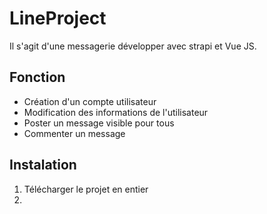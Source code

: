 # LineProject

Il s'agit d'une messagerie développer avec strapi et Vue JS.

## Fonction

- Création d'un compte utilisateur
- Modification des informations de l'utilisateur
- Poster un message visible pour tous
- Commenter un message

## Instalation

1) Télécharger le projet en entier
2)
